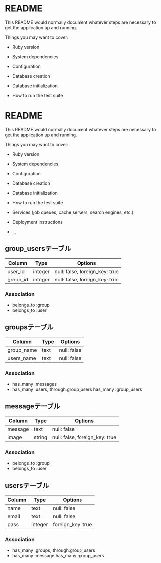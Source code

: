 # README

This README would normally document whatever steps are necessary to get the
application up and running.

Things you may want to cover:

* Ruby version

* System dependencies

* Configuration

* Database creation

* Database initialization

* How to run the test suite

# README

This README would normally document whatever steps are necessary to get the
application up and running.

Things you may want to cover:

* Ruby version

* System dependencies

* Configuration

* Database creation

* Database initialization

* How to run the test suite

* Services (job queues, cache servers, search engines, etc.)

* Deployment instructions

* ...

## group_usersテーブル

|Column|Type|Options|
|------|----|-------|
|user_id|integer|null: false, foreign_key: true|
|group_id|integer|null: false, foreign_key: true|

### Association
- belongs_to :group
- belongs_to :user


## groupsテーブル

|Column|Type|Options|
|------|----|-------|
|group_name|text|null: false|
|users_name|text|null: false|

### Association
- has_many :messages
- has_many :users, through:group_users
  has_many :group_users

## messageテーブル

|Column|Type|Options|
|------|----|-------|
|message|text|null: false|
|image|string|null: false, foreign_key: true|

### Association
- belongs_to :group
- belongs_to :user

## usersテーブル

|Column|Type|Options|
|------|----|-------|
|name|text|null: false|
|email|text|null: false|
|pass|integer|foreign_key: true|
### Association
- has_many :groups, through:group_users
- has_many :message
  has_many :group_users

